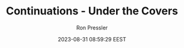 ---
link: "https://www.youtube.com/watch?v=6nRS6UiN7X0"
title: "Continuations - Under the Covers"
image: "https://i.ytimg.com/vi/6nRS6UiN7X0/maxresdefault.jpg"
author: "Ron Pressler"
author_link: "http://www.youtube.com/@java"
date: 2023-08-31 08:59:29 EEST
tags:
  - Concurrency
  - Java
  - JVM
  - Video
  - YouTube
social_description: "Ron Pressley tells the tale of how continuations were implemented and optimized in Project Loom."
---